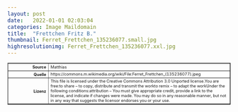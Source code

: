 ```yaml
---
layout: post
date:   2022-01-01 02:03:04
categories: Image Maildomain
title:  "Frettchen Fritz B."
thumbnail: Ferret_Frettchen_135236077.small.jpg
highresolutionimg: Ferret_Frettchen_135236077.xxl.jpg
---
```


<div class="entry-content">

<table style="font-size: xx-small" border="1" cellpadding="2">
<tbody>
<tr>
<th style="text-align: right" width="81"><strong>Source</strong></th>
<td>Matthias</td>
</tr>
<tr>
<th style="text-align: right" width="81"><strong>Quelle</strong></th>
<td>https://commons.m.wikimedia.org/wiki/File:Ferret_Frettchen_(135236077).jpeg</td>
</tr>
<tr>
<th style="text-align: right" width="81"><strong>Lizenz</strong></th>
<td>This file is licensed under the Creative Commons Attribution 3.0 Unported license.You are free:to share – to copy, distribute and transmit the workto remix – to adapt the workUnder the following conditions:attribution – You must give appropriate credit, provide a link to the license, and indicate if changes were made. You may do so in any reasonable manner, but not in any way that suggests the licensor endorses you or your use.</td>
</tr>
</tbody>
</table>
<p>&nbsp;</p>

</div><!-- .entry-content -->
